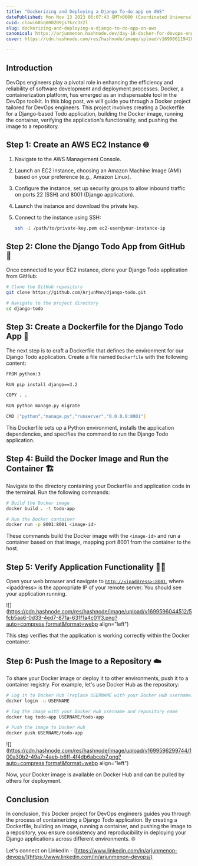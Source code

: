 ```yaml
---
title: "Dockerizing and Deploying a Django To-do app on AWS"
datePublished: Mon Nov 13 2023 06:07:43 GMT+0000 (Coordinated Universal Time)
cuid: clowi685q000209js7krc3z2l
slug: dockerizing-and-deploying-a-django-to-do-app-on-aws
canonical: https://arjunmenon.hashnode.dev/day-18-docker-for-devops-engineers-part-2
cover: https://cdn.hashnode.com/res/hashnode/image/upload/v1699861194285/88635380-72dd-47fc-af11-91a94795118b.png

---
```


## Introduction

DevOps engineers play a pivotal role in enhancing the efficiency and reliability of software development and deployment processes. Docker, a containerization platform, has emerged as an indispensable tool in the DevOps toolkit. In this blog post, we will guide you through a Docker project tailored for DevOps engineers. This project involves creating a Dockerfile for a Django-based Todo application, building the Docker image, running the container, verifying the application's functionality, and pushing the image to a repository.

## Step 1: Create an AWS EC2 Instance 🌐

1. Navigate to the AWS Management Console.
    
2. Launch an EC2 instance, choosing an Amazon Machine Image (AMI) based on your preference (e.g., Amazon Linux).
    
3. Configure the instance, set up security groups to allow inbound traffic on ports 22 (SSH) and 8001 (Django application).
    
4. Launch the instance and download the private key.
    
5. Connect to the instance using SSH:
    
    ```bash
    ssh -i /path/to/private-key.pem ec2-user@your-instance-ip
    ```
    

## Step 2: Clone the Django Todo App from GitHub 🔄

Once connected to your EC2 instance, clone your Django Todo application from GitHub:

```bash
# Clone the GitHub repository
git clone https://github.com/ArjunMnn/django-todo.git

# Navigate to the project directory
cd django-todo
```

## Step 3: Create a Dockerfile for the Django Todo App 🐍

The next step is to craft a Dockerfile that defines the environment for our Django Todo application. Create a file named `Dockerfile` with the following content:

```bash
FROM python:3

RUN pip install django==3.2

COPY . .

RUN python manage.py migrate

CMD ["python","manage.py","runserver","0.0.0.0:8001"]
```

This Dockerfile sets up a Python environment, installs the application dependencies, and specifies the command to run the Django Todo application.

## Step 4: Build the Docker Image and Run the Container 🏗️

Navigate to the directory containing your Dockerfile and application code in the terminal. Run the following commands:

```bash
# Build the Docker image
docker build . -t todo-app

# Run the Docker container
docker run -p 8001:8001 <image-id>
```

These commands build the Docker image with the `<image-id>` and run a container based on that image, mapping port 8001 from the container to the host.

## Step 5: Verify Application Functionality 👩‍💻

Open your web browser and navigate to [`http://<ipaddress>:8001`](http://localhost:8080), where &lt;ipaddress&gt; is the appropriate IP of your remote server. You should see your application running.

![](https://cdn.hashnode.com/res/hashnode/image/upload/v1699596044512/5fcb5aa6-0d33-4ed7-871a-631f1a4c01f3.png?auto=compress,format&format=webp align="left")

This step verifies that the application is working correctly within the Docker container.

## Step 6: Push the Image to a Repository ☁️

To share your Docker image or deploy it to other environments, push it to a container registry. For example, let's use Docker Hub as the repository:

```bash
# Log in to Docker Hub (replace USERNAME with your Docker Hub username)
docker login -u USERNAME

# Tag the image with your Docker Hub username and repository name
docker tag todo-app USERNAME/todo-app

# Push the image to Docker Hub
docker push USERNAME/todo-app
```

![](https://cdn.hashnode.com/res/hashnode/image/upload/v1699596299744/100a30b2-49a7-4aeb-b6ff-4f4db6abceb7.png?auto=compress,format&format=webp align="left")

Now, your Docker image is available on Docker Hub and can be pulled by others for deployment.

## Conclusion

In conclusion, this Docker project for DevOps engineers guides you through the process of containerizing a Django Todo application. By creating a Dockerfile, building an image, running a container, and pushing the image to a repository, you ensure consistency and reproducibility in deploying your Django applications across different environments. 🌐

Let's connect on LinkedIn - [https://www.linkedin.com/in/arjunmenon-devops/](https://www.linkedin.com/in/arjunmenon-devops/)
